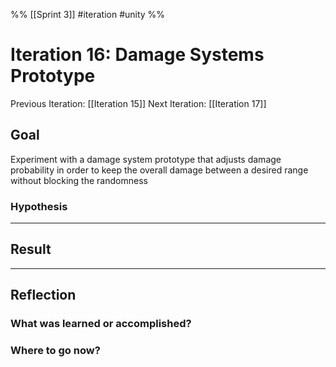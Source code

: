%%
[[Sprint 3]] #iteration #unity
%%
# Iteration 16: Damage Systems Prototype
Previous Iteration: [[Iteration 15]]
Next Iteration: [[Iteration 17]]


## Goal
Experiment with a damage system prototype that adjusts damage probability in order to keep the overall damage between a desired range without blocking the randomness

### Hypothesis


----
## Result





----
## Reflection



### What was learned or accomplished?


### Where to go now?

